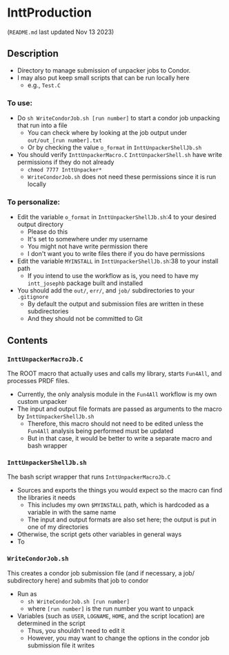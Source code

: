 # InttProduction 
(`README.md` last updated Nov 13 2023)

## Description
* Directory to manage submission of unpacker jobs to Condor.
* I may also put keep small scripts that can be run locally here
	* e.g., `Test.C`

### To use:
* Do `sh WriteCondorJob.sh [run number]` to start a condor job unpacking that run into a file
	* You can check where by looking at the job output under `out/out_[run number].txt`
	* Or by checking the value `o_format` in `InttUnpackerShellJb.sh`
* You should verify `InttUnpackerMacro.C` `InttUnpackerShell.sh` have write permissions if they do not already
	* `chmod 7777 InttUnpacker*`
	* `WriteCondorJob.sh` does not need these permissions since it is run locally

### To personalize:
* Edit the variable `o_format` in `InttUnpackerShellJb.sh`:4 to your desired output directory
	* Please do this
	* It's set to somewhere under my username
	* You might not have write permission there
	* I don't want you to write files there if you do have permissions
* Edit the variable `MYINSTALL` in `InttUnpackerShellJb.sh`:38 to your install path
	* If you intend to use the workflow as is, you need to have my `intt_josephb` package built and installed
* You should add the `out/`, `err/`, and `job/` subdirectories to your `.gitignore`
	* By default the output and submission files are written in these subdirectories
	* And they should not be committed to Git

## Contents
### `InttUnpackerMacroJb.C`
The ROOT macro that actually uses and calls my library, starts `Fun4All`, and processes PRDF files.
* Currently, the only analysis module in the `Fun4All` workflow is my own custom unpacker
* The input and output file formats are passed as arguments to the macro by `InttUnpackerShellJb.sh`
	* Therefore, this macro should not need to be edited unless the `Fun4All` analysis being performed must be updated
	* But in that case, it would be better to write a separate macro and bash wrapper

### `InttUnpackerShellJb.sh`
The bash script wrapper that runs `InttUnpackerMacroJb.C`
* Sources and exports the things you would expect so the macro can find the libraries it needs
	* This includes my own `$MYINSTALL` path, which is hardcoded as a variable in with the same name
	* The input and output formats are also set here; the output is put in one of my directories
* Otherwise, the script gets other variables in general ways
* To 

### `WriteCondorJob.sh`
This creates a condor job submission file (and if necessary, a job/ subdirectory here) and submits that job to condor
* Run as
	* `sh WriteCondorJob.sh [run number]`
	* where `[run number]` is the run number you want to unpack
* Variables (such as `USER`, `LOGNAME`, `HOME`, and the script location) are determined in the script
	* Thus, you shouldn't need to edit it
	* However, you may want to change the options in the condor job submission file it writes
